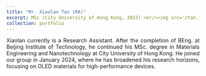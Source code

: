 ```yaml
---
title: "Mr. Xiaolan Tan (RA)"
excerpt: MSc (City University of Hong Kong, 2023) <br/><img src='/tan.jpg'width="200" height="180">
collection: portfolio
---
```

<div style="text-align: justify">
Xiaolan currently is a Research Assistant. After the completion of BEng. at Beijing Institute of Technology, he continued his MSc. degree in Materials Engineering and Nanotechnology at City University of Hong Kong. He joined our group in January 2024, where he has broadened his research horizons, focusing on OLED materials for high-performance devices.
</div>
